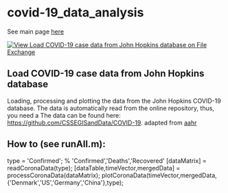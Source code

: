 # covid-19_data_analysis
See main page [here](https://yuval-harpaz.github.io/covid-19_data_analysis/)

[![View Load COVID-19 case data from John Hopkins database on File Exchange](https://www.mathworks.com/matlabcentral/images/matlab-file-exchange.svg)](https://se.mathworks.com/matlabcentral/fileexchange/74589-load-covid-19-case-data-from-john-hopkins-database)
## Load COVID-19 case data from John Hopkins database
Loading, processing and plotting the data from the John Hopkins COVID-19 database. The data is automatically read from the online repository, thus, you need a The data can be found here: https://github.com/CSSEGISandData/COVID-19.
adapted from [aahr](https://github.com/aahr/covid-19_data_analysis)
## How to (see runAll.m):
type = 'Confirmed'; % 'Confirmed','Deaths','Recovered'
[dataMatrix] = readCoronaData(type);
[dataTable,timeVector,mergedData] = processCoronaData(dataMatrix);
plotCoronaData(timeVector,mergedData,{'Denmark','US','Germany','China'},type);
